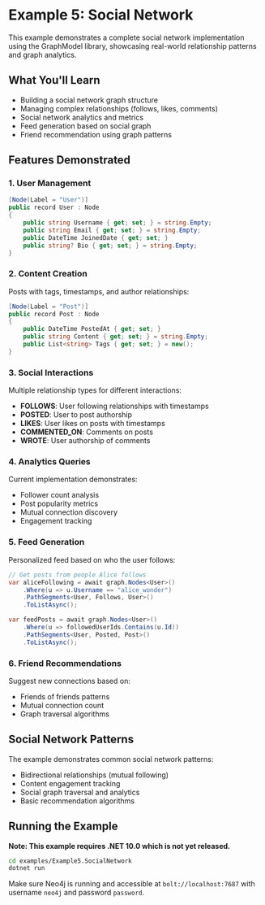 # Example 5: Social Network

This example demonstrates a complete social network implementation using the GraphModel library, showcasing real-world relationship patterns and graph analytics.

## What You'll Learn

- Building a social network graph structure
- Managing complex relationships (follows, likes, comments)
- Social network analytics and metrics  
- Feed generation based on social graph
- Friend recommendation using graph patterns

## Features Demonstrated

### 1. User Management

```csharp
[Node(Label = "User")]
public record User : Node
{
    public string Username { get; set; } = string.Empty;
    public string Email { get; set; } = string.Empty;
    public DateTime JoinedDate { get; set; }
    public string? Bio { get; set; } = string.Empty;
}
```

### 2. Content Creation

Posts with tags, timestamps, and author relationships:

```csharp
[Node(Label = "Post")]
public record Post : Node
{
    public DateTime PostedAt { get; set; }
    public string Content { get; set; } = string.Empty;
    public List<string> Tags { get; set; } = new();
}
```

### 3. Social Interactions

Multiple relationship types for different interactions:

- **FOLLOWS**: User following relationships with timestamps
- **POSTED**: User to post authorship
- **LIKES**: User likes on posts with timestamps  
- **COMMENTED_ON**: Comments on posts
- **WROTE**: User authorship of comments

### 4. Analytics Queries

Current implementation demonstrates:

- Follower count analysis
- Post popularity metrics  
- Mutual connection discovery
- Engagement tracking

### 5. Feed Generation

Personalized feed based on who the user follows:

```csharp
// Get posts from people Alice follows
var aliceFollowing = await graph.Nodes<User>()
    .Where(u => u.Username == "alice_wonder")
    .PathSegments<User, Follows, User>()
    .ToListAsync();

var feedPosts = await graph.Nodes<User>()
    .Where(u => followedUserIds.Contains(u.Id))
    .PathSegments<User, Posted, Post>()
    .ToListAsync();
```

### 6. Friend Recommendations

Suggest new connections based on:

- Friends of friends patterns
- Mutual connection count
- Graph traversal algorithms

## Social Network Patterns

The example demonstrates common social network patterns:

- Bidirectional relationships (mutual following)
- Content engagement tracking
- Social graph traversal and analytics
- Basic recommendation algorithms

## Running the Example

**Note: This example requires .NET 10.0 which is not yet released.**

```bash
cd examples/Example5.SocialNetwork
dotnet run
```

Make sure Neo4j is running and accessible at `bolt://localhost:7687` with username `neo4j` and password `password`.
